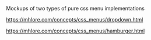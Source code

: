 Mockups of two types of pure css menu implementations

https://mhlore.com/concepts/css_menus/dropdown.html

https://mhlore.com/concepts/css_menus/hamburger.html